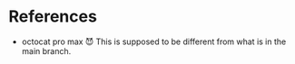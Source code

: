 # References

* octocat pro max 😈 This is supposed to be different from what is in the main branch.

